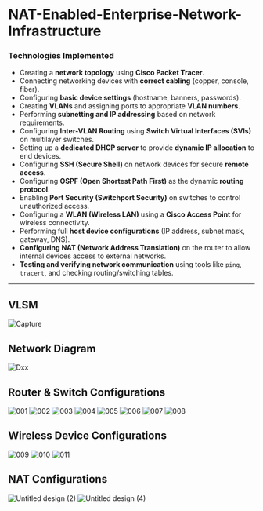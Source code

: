 # NAT-Enabled-Enterprise-Network-Infrastructure

### **Technologies Implemented**

- Creating a **network topology** using **Cisco Packet Tracer**.
- Connecting networking devices with **correct cabling** (copper, console, fiber).
- Configuring **basic device settings** (hostname, banners, passwords).
- Creating **VLANs** and assigning ports to appropriate **VLAN numbers**.
- Performing **subnetting and IP addressing** based on network requirements.
- Configuring **Inter-VLAN Routing** using **Switch Virtual Interfaces (SVIs)** on multilayer switches.
- Setting up a **dedicated DHCP server** to provide **dynamic IP allocation** to end devices.
- Configuring **SSH (Secure Shell)** on network devices for secure **remote access**.
- Configuring **OSPF (Open Shortest Path First)** as the dynamic **routing protocol**.
- Enabling **Port Security (Switchport Security)** on switches to control unauthorized access.
- Configuring a **WLAN (Wireless LAN)** using a **Cisco Access Point** for wireless connectivity.
- Performing full **host device configurations** (IP address, subnet mask, gateway, DNS).
- **Configuring NAT (Network Address Translation)** on the router to allow internal devices access to external networks.
- **Testing and verifying network communication** using tools like `ping`, `tracert`, and checking routing/switching tables.

---
## VLSM

![Capture](https://github.com/user-attachments/assets/6a75d5b0-c0cc-45aa-b33e-9db060d767de)

## Network Diagram

![Dxx](https://github.com/user-attachments/assets/b37503ab-6113-4cd4-961c-36b0ec69e50c)

## Router & Switch Configurations

![001](https://github.com/user-attachments/assets/d9c89a29-9c1c-496c-86f4-68cbadabb319)
![002](https://github.com/user-attachments/assets/9a499d38-b3b3-4daa-9031-d6d5bc8b958a)
![003](https://github.com/user-attachments/assets/30bb9473-b302-416d-b792-2e14ac0d509e)
![004](https://github.com/user-attachments/assets/b42381bb-84ba-4a19-867b-ff4de565d089)
![005](https://github.com/user-attachments/assets/eaf235b0-9d05-4676-9277-5c34d9b17b45)
![006](https://github.com/user-attachments/assets/cebcbcee-3ca8-4e76-af8b-542805a07f9c)
![007](https://github.com/user-attachments/assets/b864811c-fbae-403a-bddb-f931411d081a)
![008](https://github.com/user-attachments/assets/62c333f9-9536-440e-8950-38e8a1955244)

## Wireless Device Configurations

![009](https://github.com/user-attachments/assets/df4fc5db-b10d-46eb-81ce-ecdf64579623)
![010](https://github.com/user-attachments/assets/5eab0230-ba49-4e19-a218-d8ef3b27637c)
![011](https://github.com/user-attachments/assets/f2932114-2f3f-4c17-85d1-926ffecfe49e)

## NAT Configurations

![Untitled design (2)](https://github.com/user-attachments/assets/42047fb5-629f-4431-a431-154c08b56403)
![Untitled design (4)](https://github.com/user-attachments/assets/0dd94528-5b29-44ac-b28d-bbab75f6104a)
